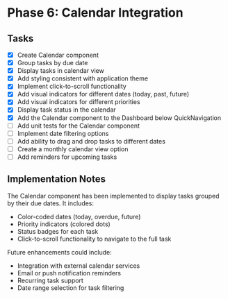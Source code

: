 # Phase 6: Calendar Integration

## Tasks

- [x] Create Calendar component
- [x] Group tasks by due date
- [x] Display tasks in calendar view
- [x] Add styling consistent with application theme
- [x] Implement click-to-scroll functionality
- [x] Add visual indicators for different dates (today, past, future)
- [x] Add visual indicators for different priorities
- [x] Display task status in the calendar
- [x] Add the Calendar component to the Dashboard below QuickNavigation
- [ ] Add unit tests for the Calendar component
- [ ] Implement date filtering options
- [ ] Add ability to drag and drop tasks to different dates
- [ ] Create a monthly calendar view option
- [ ] Add reminders for upcoming tasks

## Implementation Notes

The Calendar component has been implemented to display tasks grouped by their due dates. It includes:

- Color-coded dates (today, overdue, future)
- Priority indicators (colored dots)
- Status badges for each task
- Click-to-scroll functionality to navigate to the full task

Future enhancements could include:
- Integration with external calendar services
- Email or push notification reminders
- Recurring task support
- Date range selection for task filtering
